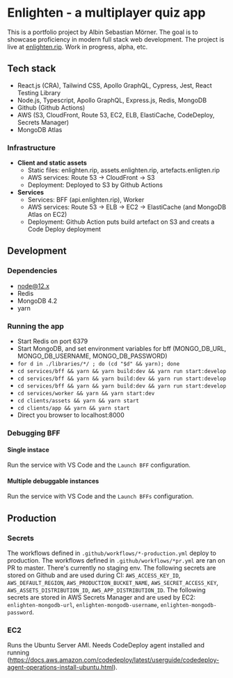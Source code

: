 # Enlighten - a multiplayer quiz app

This is a portfolio project by Albin Sebastian Mörner. The goal is to showcase proficiency in modern full stack web development. The project is live at [enlighten.rip](https://enlighten.rip). Work in progress, alpha, etc.

## Tech stack

- React.js (CRA), Tailwind CSS, Apollo GraphQL, Cypress, Jest, React Testing Library
- Node.js, Typescript, Apollo GraphQL, Express.js, Redis, MongoDB
- Github (Github Actions)
- AWS (S3, CloudFront, Route 53, EC2, ELB, ElastiCache, CodeDeploy, Secrets Manager)
- MongoDB Atlas

### Infrastructure

- **Client and static assets**
  - Static files: enlighten.rip, assets.enlighten.rip, artefacts.enligten.rip
  - AWS services: Route 53 -> CloudFront -> S3
  - Deployment: Deployed to S3 by Github Actions
- **Services**
  - Services: BFF (api.enlighten.rip), Worker
  - AWS services: Route 53 -> ELB -> EC2 -> ElastiCache (and MongoDB Atlas on EC2)
  - Deployment: Github Action puts build artefact on S3 and creats a Code Deploy deployment

## Development

### Dependencies

- node@12.x
- Redis
- MongoDB 4.2
- yarn

### Running the app

- Start Redis on port 6379
- Start MongoDB, and set environment variables for bff (MONGO_DB_URL, MONGO_DB_USERNAME, MONGO_DB_PASSWORD)
- `for d in ./libraries/*/ ; do (cd "$d" && yarn); done`
- `cd services/bff && yarn && yarn build:dev && yarn run start:develop`
- `cd services/bff && yarn && yarn build:dev && yarn run start:develop`
- `cd services/bff && yarn && yarn build:dev && yarn run start:develop`
- `cd services/worker && yarn && yarn start:dev`
- `cd clients/assets && yarn && yarn start`
- `cd clients/app && yarn && yarn start`
- Direct you browser to localhost:8000

### Debugging BFF

#### Single instace

Run the service with VS Code and the `Launch BFF` configuration.

#### Multiple debuggable instances

Run the service with VS Code and the `Launch BFFs` configuration.

## Production

### Secrets

The workflows defined in `.github/workflows/*-production.yml` deploy to production. The workflows defined in `.github/workflows/*pr.yml` are ran on PR to master. There's currently no staging env. The following secrets are stored on Github and are used during CI: `AWS_ACCESS_KEY_ID`, `AWS_DEFAULT_REGION`, `AWS_PRODUCTION_BUCKET_NAME`, `AWS_SECRET_ACCESS_KEY`, `AWS_ASSETS_DISTRIBUTION_ID`, `AWS_APP_DISTRIBUTION_ID`. The following secrets are stored in AWS Secrets Manager and are used by EC2: `enlighten-mongodb-url`, `enlighten-mongodb-username`, `enlighten-mongodb-password`.

### EC2

Runs the Ubuntu Server AMI. Needs CodeDeploy agent installed and running (https://docs.aws.amazon.com/codedeploy/latest/userguide/codedeploy-agent-operations-install-ubuntu.html).
